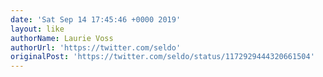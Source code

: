 ```yaml
---
date: 'Sat Sep 14 17:45:46 +0000 2019'
layout: like
authorName: Laurie Voss
authorUrl: 'https://twitter.com/seldo'
originalPost: 'https://twitter.com/seldo/status/1172929444320661504'
---
```

